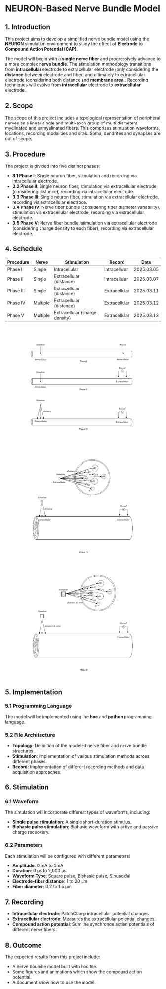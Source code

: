 # NEURON-Based Nerve Bundle Model

## 1. Introduction
This project aims to develop a simplified nerve bundle model using the **NEURON** simulation environment to study the effect of **Electrode** to **Compound Action Potential (CAP)**.

The model will begin with a **single nerve fiber** and progressively advance to a more complex **nerve bundle**. The stimulation methodology transitions from **intracellular** electrode to extracellular electrode (only considering the **distance** between electrode and fiber) and ultimately to extracellular electrode (considering both distance and **membrane area**). Recording techniques will evolve from **intracellular** electrode to **extracellular** electrode.

## 2. Scope
The scope of this project includes a topological representation of peripheral nerves as a linear single and multi-axon group of multi diameters, myelinated and unmyelinated fibers. This comprises stimulation waveforms, locations, recording modalities and sites. Soma, dendrites and synapses are out of scope. <br/>



## 3. Procedure
The project is divided into five distinct phases:<br/>
- **3.1 Phase I**: Single neuron fiber, stimulation and recording via intracellular electrode.<br/>
- **3.2 Phase II**: Single neuron fiber, stimulation via extracellular electrode (considering distance), recording via intracellular electrode.<br/>
- **3.3 Phase III**: Single neuron fiber, stimulation via extracellular electrode, recording via extracellular electrode.<br/>
- **3.4 Phase IV**: Nerve fiber bundle (considering fiber diameter variability), stimulation via extracellular electrode, recording via extracellular electrode.<br/>
- **3.5 Phase V**: Nerve fiber bundle, stimulation via extracellular electrode (considering charge density to each fiber), recording via extracellular electrode.<br/>

## 4. Schedule
|Procedure|Nerve|Stimulation|Record|Date|
|-|-|-|-|-|
|Phase I|Single|Intracellular|Intracellular|2025.03.05|<br/>
|Phase II|Single|Extracellular (distance)|Intracellular|2025.03.07|<br/>
|Phase III|Single|Extracellular (distance)|Extracellular|2025.03.11|<br/>
|Phase IV|Multiple|Extracellular (distance)|Extracellular|2025.03.12|<br/>
|Phase V|Multiple|Extracellular (charge density)|Extracellular|2025.03.13|<br/>

![alt text](PhaseI-III.png)
![alt text](PhaseIV.png)
![alt text](PhaseV.png)

## 5. Implementation
### 5.1 Programming Language
The model will be implemented using the **hoc** and **python** programming language.

### 5.2 File Architecture
- **Topology**: Definition of the modeled nerve fiber and nerve bundle structures.
- **Stimulation**: Implementation of various stimulation methods across different phases.
- **Record**: Implementation of different recording methods and data acquisition approaches.

## 6. Stimulation
### 6.1 Waveform
The simulation will incorporate different types of waveforms, including:<br/>
- **Single pulse stimulation**: A single short-duration stimulus.<br/>
- **Biphasic pulse stimulation**: Biphasic waveform with active and passive charge receovery.

### 6.2 Parameters
Each stimulation will be configured with different parameters:<br/>
- **Amplitude**: 0 mA to 5mA<br/>
- **Duration**: 0 µs to 2,000 µs<br/>
- **Waveform Type**: Square pulse, Biphasic pulse, Sinusoidal<br/>
- **Electrode-fiber distance**: 1 to 20 µm<br/>
- **Fiber diameter**: 0.2 to 1.5 µm<br/>

## 7. Recording
- **Intracellular electrode**: PatchClamp intracellular potential changes.
- **Extracellular electrode**: Measures the extracellular potential changes.
- **Compound action potential**: Sum the synchronos action potentials of different nerve fibers.

## 8. Outcome
The expected results from this project include:<br/>
- A nerve boundle model built with hoc file.<br/>
- Some figures and animations which show the compound action potential.<br/>
- A document show how to use the model.